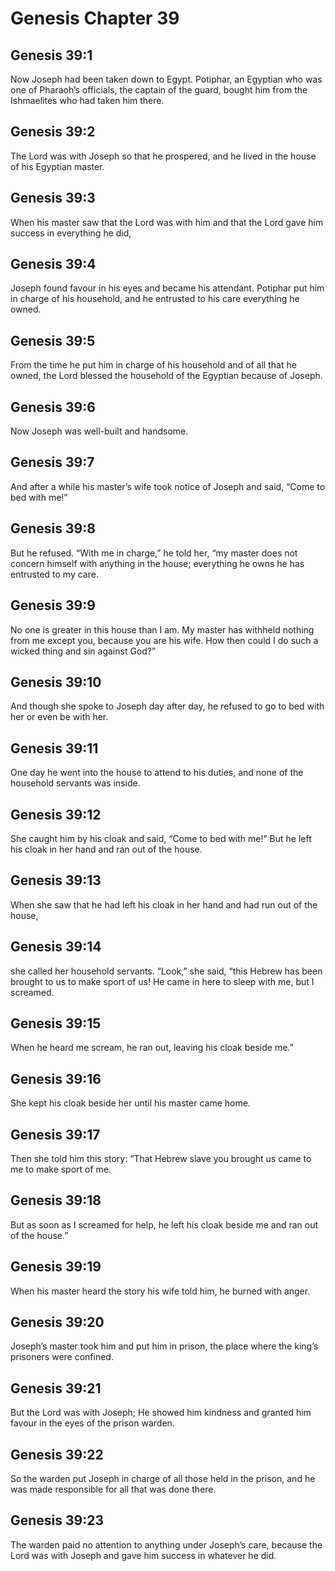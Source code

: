 # Genesis Chapter 39

## Genesis 39:1
Now Joseph had been taken down to Egypt. Potiphar, an Egyptian who was one of Pharaoh’s officials, the captain of the guard, bought him from the Ishmaelites who had taken him there.

## Genesis 39:2
The Lord was with Joseph so that he prospered, and he lived in the house of his Egyptian master.

## Genesis 39:3
When his master saw that the Lord was with him and that the Lord gave him success in everything he did,

## Genesis 39:4
Joseph found favour in his eyes and became his attendant. Potiphar put him in charge of his household, and he entrusted to his care everything he owned.

## Genesis 39:5
From the time he put him in charge of his household and of all that he owned, the Lord blessed the household of the Egyptian because of Joseph.

## Genesis 39:6
Now Joseph was well-built and handsome.

## Genesis 39:7
And after a while his master’s wife took notice of Joseph and said, “Come to bed with me!”

## Genesis 39:8
But he refused. “With me in charge,” he told her, “my master does not concern himself with anything in the house; everything he owns he has entrusted to my care.

## Genesis 39:9
No one is greater in this house than I am. My master has withheld nothing from me except you, because you are his wife. How then could I do such a wicked thing and sin against God?”

## Genesis 39:10
And though she spoke to Joseph day after day, he refused to go to bed with her or even be with her.

## Genesis 39:11
One day he went into the house to attend to his duties, and none of the household servants was inside.

## Genesis 39:12
She caught him by his cloak and said, “Come to bed with me!” But he left his cloak in her hand and ran out of the house.

## Genesis 39:13
When she saw that he had left his cloak in her hand and had run out of the house,

## Genesis 39:14
she called her household servants. “Look,” she said, “this Hebrew has been brought to us to make sport of us! He came in here to sleep with me, but I screamed.

## Genesis 39:15
When he heard me scream, he ran out, leaving his cloak beside me.”

## Genesis 39:16
She kept his cloak beside her until his master came home.

## Genesis 39:17
Then she told him this story: “That Hebrew slave you brought us came to me to make sport of me.

## Genesis 39:18
But as soon as I screamed for help, he left his cloak beside me and ran out of the house.”

## Genesis 39:19
When his master heard the story his wife told him, he burned with anger.

## Genesis 39:20
Joseph’s master took him and put him in prison, the place where the king’s prisoners were confined.

## Genesis 39:21
But the Lord was with Joseph; He showed him kindness and granted him favour in the eyes of the prison warden.

## Genesis 39:22
So the warden put Joseph in charge of all those held in the prison, and he was made responsible for all that was done there.

## Genesis 39:23
The warden paid no attention to anything under Joseph’s care, because the Lord was with Joseph and gave him success in whatever he did.

